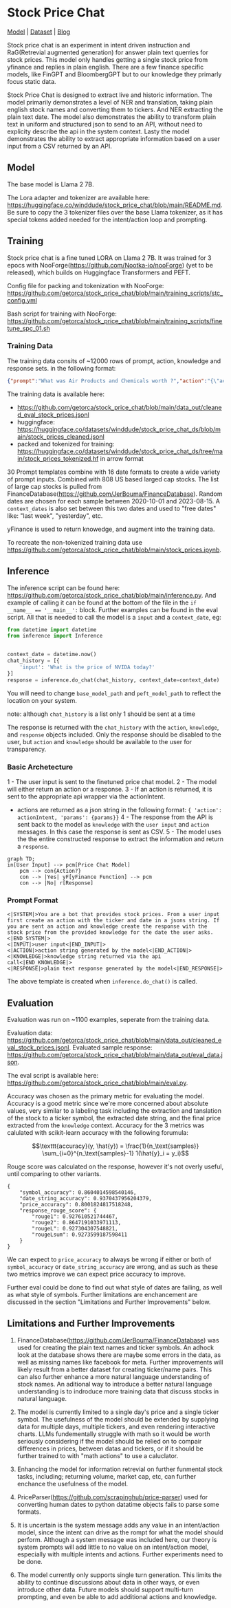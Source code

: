 # Stock Price Chat

[Model](https://huggingface.co/winddude/stock_price_chat) | [Dataset](https://huggingface.co/datasets/winddude/stock_price_chat_ds) | [Blog](https://nootka.ai)


Stock price chat is an experiment in intent driven instruction and RaG(Retrevial augmented generation) for answer plain text querries for stock prices. This model only handles getting a single stock price from yfinance and replies in plain english. There are a few finance specific models, like FinGPT and BloombergGPT but to our knowledge they primarly focus static data.

Stock Price Chat is designed to extract live and historic information. The model primarily demonstrates a level of NER and translation, taking plain english stock names and converting them to tickers. And NER extracting the plain text date. The model also demonstrates the ability to transform plain text in uniform and structured json to send to an API, without need to explicity describe the api in the system context. Lasty the model demonstrates the ability to extract appropriate information based on a user input from a CSV returned by an API.

## Model

The base model is Llama 2 7B.

The Lora adapter and tokenizer are available here: <https://huggingface.co/winddude/stock_price_chat/blob/main/README.md>. Be sure to copy the 3 tokenizer files over the base Llama tokenizer, as it has special tokens added needed for the intent/action loop and prompting.

## Training

Stock price chat is a fine tuned LORA on Llama 2 7B. It was trained for 3 epocs with NooForge(https://github.com/Nootka-io/nooForge) (yet to be released), which builds on Huggingface Transformers and PEFT. 

Config file for packing and tokenization with NooForge: <https://github.com/getorca/stock_price_chat/blob/main/training_scripts/stc_config.yml>

Bash script for training with NooForge: <https://github.com/getorca/stock_price_chat/blob/main/training_scripts/finetune_spc_01.sh>

### Training Data

The training data consits of ~12000 rows of prompt, action, knowledge and response sets. in the following format:

```json
{"prompt":"What was Air Products and Chemicals worth ?","action":"{\"action\": \"qStock\", \"params\": {\"symbol\": \"APD\", \"date\": \"1 year ago\"}}","knowledge":"Date,Open,High,Low,Close,Volume,Dividends,Stock Splits\n2022-07-12 00:00:00-04:00,234.68,235.17,229.85,231.93,2143400,0.0,0.0\n2022-07-13 00:00:00-04:00,228.33,230.23,226.41,227.99,891700,0.0,0.0\n2022-07-14 00:00:00-04:00,225.0,225.34,218.88,221.98,2059600,0.0,0.0\n","response":"The stock price of Air Products and Chemicals, Inc(APD) is 221.98 on Friday, July 15, 2022.","meta_data":{"context_date":"2023-07-15T00:00:00","date_string":"1 year ago","parsed_date":"2022-07-15T00:00:00","stock":{"symbol":"APD","name":"Air Products and Chemicals, Inc","short_name":"Air Products and Chemicals","currency":"USD"},"error":false}}

```

The training data is available here:
- <https://github.com/getorca/stock_price_chat/blob/main/data_out/cleaned_eval_stock_prices.jsonl>
- huggingface: <https://huggingface.co/datasets/winddude/stock_price_chat_ds/blob/main/stock_prices_cleaned.jsonl>
- packed and tokenized for training: <https://huggingface.co/datasets/winddude/stock_price_chat_ds/tree/main/stock_prices_tokenized.hf> in arrow format

30 Prompt templates combine with 16 date formats to create a wide variety of prompt inputs. Combined with 808 US based larged cap stocks. The list of large cap stocks is pulled from FinanceDatabase(https://github.com/JerBouma/FinanceDatabase). Random dates are chosen for each sample between 2020-10-01 and 2023-08-15. A `context_dates` is also set between this two dates and used to "free dates" like: "last week", "yesterday", etc.

yFinance is used to return knowedge, and augment into the training data.

To recreate the non-tokenized training data use <https://github.com/getorca/stock_price_chat/blob/main/stock_prices.ipynb>.

## Inference

The inference script can be found here: <https://github.com/getorca/stock_price_chat/blob/main/inference.py>.  And example of calling it can be found at the bottom of the file in the `if __name__ == '__main__':` block. Further examples can be found in the eval script. All that is needed to call the model is a `input` and a `context_date`, eg:

```python
from datetime import datetime
from inference import Inference


context_date = datetime.now()
chat_history = [{
    'input': 'What is the price of NVIDA today?'
}]
response = inference.do_chat(chat_history, context_date=context_date)
```

You will need to change `base_model_path` and `peft_model_path` to reflect the location on your system.

note: although `chat_history` is a list only 1 should be sent at a time

The response is returned with the `chat_history` with the `action`, `knowledge`, and `response` objects included. Only the response should be disabled to the user, but `action` and `knowledge` should be available to the user for transparency.

### Basic Archetecture

1 - The user input is sent to the finetuned price chat model. 
2 - The model will either return an action or a response. 
3 - If an action is returned, it is sent to the appropriate api wrapper via the actionIntent.
  - actions are returned as a json string in the following format: `{ 'action': actionIntent, 'params': {params}}`
4 - The response from the API is sent back to the model as `knowledge` with the `user input` and `action` messages. In this case the response is sent as CSV.
5 - The model uses the the entire constructed response to extract the information and return a `response`.
     
```mermaid
graph TD;
in[User Input] --> pcm[Price Chat Model]
    pcm --> con{Action?}
    con --> |Yes| yF[yFinance Function] --> pcm
    con --> |No| r[Response]
```
### Prompt Format

```
<|SYSTEM|>You are a bot that provides stock prices. From a user input first create an action with the ticker and date in a jsons string. If you are sent an action and knowledge create the response with the stock price from the provided knowledge for the date the user asks.<|END_SYSTEM|>
<|INPUT|>user input<|END_INPUT|>  
<|ACTION|>action string generated by the model<|END_ACTION|>
<|KNOWLEDGE|>knowledge string returned via the api call<|END_KNOWLEDGE|>
<|RESPONSE|>plain text response generated by the model<|END_RESPONSE|>
```

The above template is created when `inference.do_chat()` is called.

## Evaluation

Evaluation was run on ~1100 examples, seperate from the training data.

Evaluation data: <https://github.com/getorca/stock_price_chat/blob/main/data_out/cleaned_eval_stock_prices.jsonl>.
Evaluated sample response: <https://github.com/getorca/stock_price_chat/blob/main/data_out/eval_data.json>. 

The eval script is available here: <https://github.com/getorca/stock_price_chat/blob/main/eval.py>.

Accuracy was chosen as the primary metric for evaluating the model. Accuracy is a good metric since we're more concerned about absolute values, very similar to a labeling task including the extraction and tanslation of the stock to a ticker symbol, the extracted date string, and the final price extracted from the `knowledge` context. Accuracy for the 3 metrics was calulated with scikit-learn accuracy with the following forumula:

```math
\texttt{accuracy}(y, \hat{y}) = \frac{1}{n_\text{samples}} \sum_{i=0}^{n_\text{samples}-1} 1(\hat{y}_i = y_i)
```

Rouge score was calculated on the response, however it's not overly useful, until comparing to other variants. 

```
{
    "symbol_accuracy": 0.8604014598540146,
    "date_string_accuracy": 0.9370437956204379,
    "price_accuracy": 0.8001824817518248,
    "response_rouge_score": {
        "rouge1": 0.927610521744467,
        "rouge2": 0.8647191033971113,
        "rougeL": 0.927304307548821,
        "rougeLsum": 0.9273599187598411
    }
}
```

We can expect to `price_accuracy` to always be wrong if either or both of `symbol_accuracy` or `date_string_accuracy` are wrong, and as such as these two metrics improve we can expect price accuracy to improve.

Further eval could be done to find out what style of dates are failing, as well as what style of symbols. Further limitations are enchancement are discussed in the section "Limitations and Further Improvements" below.

## Limitations and Further Improvements

1) FinanceDatabase(https://github.com/JerBouma/FinanceDatabase) was used for creating the plain text names and ticker symbols. An adhock look at the database shows there are maybe some errors in the data, as well as missing names like facebook for meta. Further improvements will likely result from a better dataset for creating ticker/name pairs. This can also further enhance a more natural language understanding of stock names. An aditional way to introduce a better natural language understanding is to indroduce more training data that discuss stocks in natural language. 

2) The model is currently limited to a single day's price and a single ticker symbol. The usefulness of the model should be extended by supplying data for multiple days, multiple tickers, and even rendering interactive charts. LLMs fundementally struggle with math so it would be worth seriously considering if the model should be relied on to compair differences in prices, between datas and tickers, or if it should be further trained to with "math actions" to use a caluclator.

3) Enhancing the model for information retrevial on further funmental stock tasks, including; returning volume, market cap, etc, can further enchance the usefulness of the model. 

4) PriceParser(https://github.com/scrapinghub/price-parser) used for converting human dates to python datatime objects fails to parse some formats.

5) It is uncertain is the system message adds any value in an intent/action model, since the intent can drive as the rompt for what the model should perform. Although a system message was included here, our theory is system prompts will add little to no value on an intent/action model, especially with multiple intents and actions. Further experiments need to be done.

6) The model currently only supports single turn generation. This limits the ability to continue discussions about data in other ways, or even introduce other data. Future models should support multi-turn prompting, and even be able to add additional actions and knowledge. 
